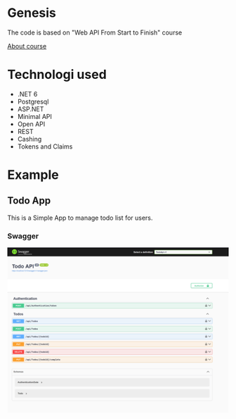 # Genesis
The code is based on "Web API From Start to Finish" course

[About course](https://www.iamtimcorey.com/courses/webapi-from-start-to-finish/)


# Technologi used
- .NET 6
- Postgresql
- ASP.NET
- Minimal API
- Open API
- REST
- Cashing
- Tokens and Claims


# Example

## Todo App

This is a Simple App to manage todo list for users.

### Swagger

![Swagger](./screenshots/todo_swagger.png)